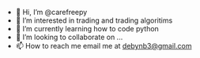 - 👋 Hi, I’m @carefreepy
- 👀 I’m interested in trading and trading algoritims
- 🌱 I’m currently learning how to code python
- 💞️ I’m looking to collaborate on ...
- 📫 How to reach me email me at debynb3@gmail.com

<!---
carefreepy/carefreepy is a ✨ special ✨ repository because its `README.md` (this file) appears on your GitHub profile.
You can click the Preview link to take a look at your changes.
--->
